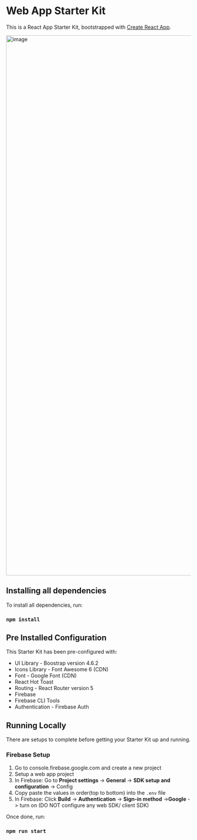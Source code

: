 # Web App Starter Kit
This is a React App Starter Kit, bootstrapped with [Create React App](https://github.com/facebook/create-react-app).

<img width="1470" alt="image" src="https://github.com/iskevinlemon/starter-kit-web-app/assets/126497052/60163c78-f3e9-45a2-b794-1cd8a87ac720">


## Installing all dependencies
To install all dependencies, run:
### `npm install`

## Pre Installed Configuration
This Starter Kit has been pre-configured with:
<ul>
    <li>UI Library - Boostrap version 4.6.2</li>
    <li>Icons Library - Font Awesome 6 (CDN) </li>
    <li>Font - Google Font (CDN)</li>
    <li>React Hot Toast </li>
    <li>Routing - React Router version 5</li>
    <li>Firebase</li>
    <li>Firebase CLI Tools</li>
    <li>Authentication - Firebase Auth</li>
</ul>

## Running Locally
There are setups to complete before getting your Starter Kit up and running.

### Firebase Setup
<ol>
    <li>Go to console.firebase.google.com and create a new project</li>
    <li>Setup a web app project</li>
    <li>In Firebase: Go to <b>Project settings</b> -> <b>General</b> -> <b>SDK setup and configuration</b> -> Config</li>
    <li>Copy paste the values in order(top to bottom) into the <code>.env</code> file</li>
    <li>In Firebase: Click <b>Build</b> -> <b>Authentication</b> -> <b>Sign-in method</b> -><b>Google</b> -> turn on (DO NOT configure any web SDK/ client SDK)</li>
</ol>

Once done, run:
### `npm run start`
